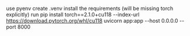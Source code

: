 use pyenv
create .venv
install the requirements (will be missing torch explicitly)
run pip install torch==2.1.0+cu118 --index-url https://download.pytorch.org/whl/cu118
uvicorn app:app --host 0.0.0.0 --port 8000
